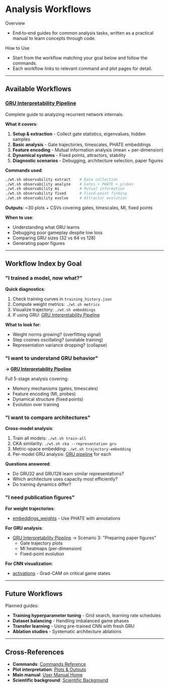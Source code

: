 # Analysis Workflows

Overview
- End‑to‑end guides for common analysis tasks, written as a practical manual to learn concepts through code.

How to Use
- Start from the workflow matching your goal below and follow the commands.
- Each workflow links to relevant command and plot pages for detail.

---

## Available Workflows

### [GRU Interpretability Pipeline](manual/workflows/gru_interpretability)
Complete guide to analyzing recurrent network internals.

**What it covers**:
1. **Setup & extraction** - Collect gate statistics, eigenvalues, hidden samples
2. **Basic analysis** - Gate trajectories, timescales, PHATE embeddings
3. **Feature encoding** - Mutual information analysis (mean + per-dimension)
4. **Dynamical systems** - Fixed points, attractors, stability
5. **Diagnostic scenarios** - Debugging, architecture selection, paper figures

**Commands used**:
```bash
./wt.sh observability extract    # Data collection
./wt.sh observability analyze    # Gates + PHATE + probes
./wt.sh observability mi         # Mutual information
./wt.sh observability fixed      # Fixed-point finding
./wt.sh observability evolve     # Attractor evolution
```

**Outputs**: ~30 plots + CSVs covering gates, timescales, MI, fixed points

**When to use**:
- Understanding what GRU learns
- Debugging poor gameplay despite low loss
- Comparing GRU sizes (32 vs 64 vs 128)
- Generating paper figures

---

## Workflow Index by Goal

### "I trained a model, now what?"

**Quick diagnostics**:
1. Check training curves in `training_history.json`
2. Compute weight metrics: `./wt.sh metrics`
3. Visualize trajectory: `./wt.sh embeddings`
4. If using GRU: [GRU Interpretability Pipeline](./gru_interpretability.md)

**What to look for**:
- Weight norms growing? (overfitting signal)
- Step cosines oscillating? (unstable training)
- Representation variance dropping? (collapse)

### "I want to understand GRU behavior"

**→ [GRU Interpretability Pipeline](manual/workflows/gru_interpretability)**

Full 5-stage analysis covering:
- Memory mechanisms (gates, timescales)
- Feature encoding (MI, probes)
- Dynamical structure (fixed points)
- Evolution over training

### "I want to compare architectures"

**Cross-model analysis**:
1. Train all models: `./wt.sh train-all`
2. CKA similarity: `./wt.sh cka --representation gru`
3. Metric-space embedding: `./wt.sh trajectory-embedding`
4. Per-model GRU analysis: [GRU pipeline](manual/workflows/gru_interpretability) for each

**Questions answered**:
- Do GRU32 and GRU128 learn similar representations?
- Which architecture uses capacity most efficiently?
- Do training dynamics differ?

### "I need publication figures"

**For weight trajectories**:
- [embeddings_weights](manual/plots/embeddings_weights) - Use PHATE with annotations

**For GRU analysis**:
- [GRU Interpretability Pipeline](manual/workflows/gru_interpretability) → Scenario 3: "Preparing paper figures"
  - Gate trajectory plots
  - MI heatmaps (per-dimension)
  - Fixed-point evolution

**For CNN visualization**:
- [activations](manual/plots/activations) - Grad-CAM on critical game states

---

## Future Workflows

Planned guides:
- **Training hyperparameter tuning** - Grid search, learning rate schedules
- **Dataset balancing** - Handling imbalanced game phases
- **Transfer learning** - Using pre-trained CNN with fresh GRU
- **Ablation studies** - Systematic architecture ablations

---

## Cross-References

- **Commands**: [Commands Reference](manual/commands/)
- **Plot interpretation**: [Plots & Outputs](manual/plots/)
- **Main manual**: [User Manual Home](manual/)
- **Scientific background**: [Scientific Background](scientific/)
